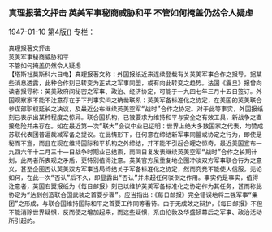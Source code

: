 ### 真理报著文抨击  英美军事秘商威胁和平  不管如何掩盖仍然令人疑虑

1947-01-10
第4版()
专栏：

    真理报著文抨击
    英美军事秘商威胁和平
    不管如何掩盖仍然令人疑虑
    【塔斯社莫斯科六日电】真理报著文称：外国报纸近来连续登载有关英美军事合作之报导。据某些消息透露，此种合作刻已转变为正式之军事同盟，或有向此转变之趋势。法国《震旦》报曾向读者报导称：英美政府间秘密之军事、政治、经济协定，可能于一九四七年三月十五日签订。外国观察家不能不注意存在于下列事实间之确凿联系：英美军备标准化之协定，在美国的英美联合参谋部职权延长之决议，及最近公布继续英美空军“战时”合作之协定。对于此等事实，外国报纸刻已表示出某种程度之惊异。联合国机构，已被要求为维持和平与安全之有效工具，新战争之直接危险并未存在。如在最近第一次“联大”会议中业已证明：世界上绝大多数国家之代表，均赞成苏联代表团普遍裁减军备之提议。在此情形下，任何意在缔结新军事同盟或协定之行为，即使是秘而不宣，而且在现在维持国际和平机构之外缔结，并不能不引起合理之惊奇。最近美国宣布一九四六年十二月三十一日战争时期业已结束，而同日复发表继续英美空军“战时”合作之长期计划，此两者所表现之矛盾，更特别值得注意。英美官方虽重复地企图冲淡双方军事联合行为之意义，甚至企图否认英美双方军事当局缔结关于军备标准化之协定，然而究竟不能使人信服。无论如何，在此一次“否认”后不久，即显露出“否认”并未起任何驳倒之作用。事实仍是事实，值得注意者，英国右翼报纸为《每日邮报》刻已以维护英美军备标准化之协定作为其任务，甚而称此协定为“达到创造联合国武装之首要步骤”。应当指出：《每日邮报》完全错误地将二强军事“集团”之形成，与联合国维持国际和平之首要工作同等看待。由于无成效之辩护，《每日邮报》不但不能消除世界疑惧，反而使之增加起来，而这些疑惧，系由伦敦及华盛顿幕后之军事、政治活动所引起的。
